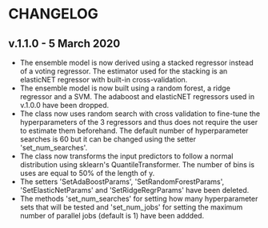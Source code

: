 # CHANGELOG

## v.1.1.0 - 5 March 2020

- The ensemble model is now derived using a stacked regressor instead of a voting regressor. The estimator used for the stacking is an elasticNET regressor with built-in cross-validation.
- The ensemble model is now built using a random forest, a ridge regressor and a SVM. The adaboost and elasticNET regressors used in v.1.0.0 have been dropped.
- The class now uses random search with cross validation to fine-tune the hyperparameters of the 3 regressors and thus does not require the user to estimate them beforehand. The default number of hyperparameter searches is 60 but it can be changed using the setter 'set_num_searches'.
- The class now transforms the input predictors to follow a normal distribution using sklearn's QuantileTransformer. The number of bins is uses are equal to 50% of the length of y.
- The setters 'SetAdaBoostParams', 'SetRandomForestParams', 'SetElasticNetParams' and 'SetRidgeRegrParams' have been deleted.
- The methods 'set_num_searches' for setting how many hyperparameter sets that will be tested and 'set_num_jobs' for setting the maximum number of parallel jobs (default is 1) have been addded.